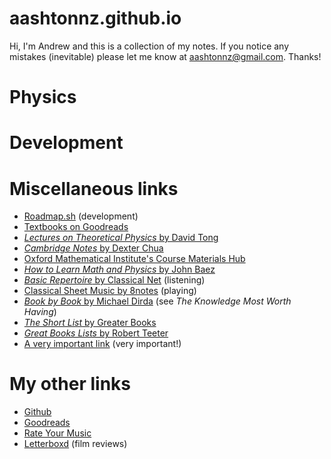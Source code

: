 # aashtonnz.github.io

Hi, I'm Andrew and this is a collection of my notes. If you notice any mistakes (inevitable) please let me know at [aashtonnz@gmail.com](mailto:aashtonnz@gmail.com). Thanks!

# Physics

# Development

# Miscellaneous links

- [Roadmap.sh](http://roadmap.sh) (development)
- [Textbooks on Goodreads](https://www.goodreads.com/shelf/show/textbook)
- [*Lectures on Theoretical Physics* by David Tong](https://www.damtp.cam.ac.uk/user/tong/teaching.html)
- [*Cambridge Notes* by Dexter Chua](https://dec41.user.srcf.net/notes/)
- [Oxford Mathematical Institute's Course Materials Hub](https://courses.maths.ox.ac.uk)
- [*How to Learn Math and Physics* by John Baez](https://math.ucr.edu/home/baez/books.html)
- [*Basic Repertoire* by Classical Net](http://www.classical.net/music/rep/index.php) (listening)
- [Classical Sheet Music by 8notes](https://www.8notes.com/piano/classical/sheet_music/) (playing)
- [*Book by Book* by Michael Dirda](https://a.co/d/2PaodHa) (see *The Knowledge Most Worth Having*)
- [*The Short List* by Greater Books](http://www.greaterbooks.com/shortlist.html)
- [*Great Books Lists* by Robert Teeter](http://www.interleaves.org/~rteeter/greatbks.html)
- [A very important link](https://youtu.be/dQw4w9WgXcQ) (very important!)

# My other links

- [Github](https://github.com/aashtonnz)
- [Goodreads](https://www.goodreads.com/user/show/161421717-andrew-ashton)
- [Rate Your Music](https://rateyourmusic.com)
- [Letterboxd](https://letterboxd.com/aashtonnz/) (film reviews)